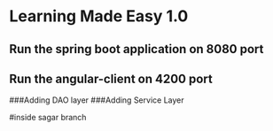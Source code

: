 # Learning Made Easy 1.0

## Run the spring boot application on 8080 port
## Run the angular-client on 4200 port

###Adding DAO layer
###Adding Service Layer


#inside sagar branch


